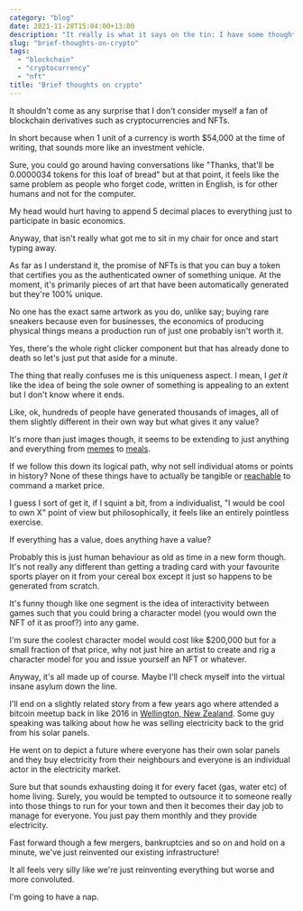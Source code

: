 ```yaml
---
category: "blog"
date: 2021-11-28T15:04:00+13:00
description: "It really is what it says on the tin: I have some thoughts about crypto"
slug: "brief-thoughts-on-crypto"
tags:
  - "blockchain"
  - "cryptocurrency"
  - "nft"
title: "Brief thoughts on crypto"
---
```


It shouldn't come as any surprise that I don't consider myself a fan of blockchain derivatives such as cryptocurrencies and NFTs.

In short because when 1 unit of a currency is worth $54,000 at the time of writing, that sounds more like an investment vehicle.

Sure, you could go around having conversations like "Thanks, that'll be 0.0000034 tokens for this loaf of bread" but at that point, it feels like the same problem as people who forget code, written in English, is for other humans and not for the computer.

My head would hurt having to append 5 decimal places to everything just to participate in basic economics.

Anyway, that isn't really what got me to sit in my chair for once and start typing away.

As far as I understand it, the promise of NFTs is that you can buy a token that certifies you as the authenticated owner of something unique. At the moment, it's primarily pieces of art that have been automatically generated but they're 100% unique.

No one has the exact same artwork as you do, unlike say; buying rare sneakers because even for businesses, the economics of producing physical things means a production run of just one probably isn't worth it.

Yes, there's the whole right clicker component but that has already done to death so let's just put that aside for a minute.

The thing that really confuses me is this uniqueness aspect. I mean, I _get it_ like the idea of being the sole owner of something is appealing to an extent but I don't know where it ends.

Like, ok, hundreds of people have generated thousands of images, all of them slightly different in their own way but what gives it any value?

It's more than just images though, it seems to be extending to just anything and everything from [memes](https://foundation.app/@DisasterGirl/~/25046) to [meals](https://twitter.com/McDonalds/status/1455174998264586243).

If we follow this down its logical path, why not sell individual atoms or points in history? None of these things have to actually be tangible or [reachable](https://www.moonestates.com/) to command a market price.

I guess I sort of get it, if I squint a bit, from a individualist, "I would be cool to own X" point of view but philosophically, it feels like an entirely pointless exercise.

If everything has a value, does anything have a value?

Probably this is just human behaviour as old as time in a new form though. It's not really any different than getting a trading card with your favourite sports player on it from your cereal box except it just so happens to be generated from scratch.

It's funny though like one segment is the idea of interactivity between games such that you could bring a character model (you would own the NFT of it as proof?) into any game.

I'm sure the coolest character model would cost like $200,000 but for a small fraction of that price, why not just hire an artist to create and rig a character model for you and issue yourself an NFT or whatever.

Anyway, it's all made up of course. Maybe I'll check myself into the virtual insane asylum down the line.

I'll end on a slightly related story from a few years ago where attended a bitcoin meetup back in like 2016 in [Wellington, New Zealand](https://en.wikipedia.org/wiki/Wellington). Some guy speaking was talking about how he was selling electricity back to the grid from his solar panels.

He went on to depict a future where everyone has their own solar panels and they buy electricity from their neighbours and everyone is an individual actor in the electricity market.

Sure but that sounds exhausting doing it for every facet (gas, water etc) of home living. Surely, you would be tempted to outsource it to someone really into those things to run for your town and then it becomes their day job to manage for everyone. You just pay them monthly and they provide electricity.

Fast forward though a few mergers, bankruptcies and so on and hold on a minute, we've just reinvented our existing infrastructure!

It all feels very silly like we're just reinventing everything but worse and more convoluted.

I'm going to have a nap.
